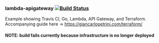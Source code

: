 ### lambda-apigateway  [![Build Status](https://travis-ci.org/giancarlopetrini/aws-utils.svg?branch=master)](https://travis-ci.org/giancarlopetrini/aws-utils)

Example showing Travis CI, Go, Lambda, API Gateway, and Terraform. Accompanying guide here -> https://giancarlopetrini.com/terraform/

#### NOTE: build fails currently because infrastructure is no longer deployed 